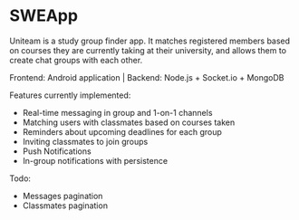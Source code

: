 # SWEApp

Uniteam is a study group finder app. It matches registered members based on courses they are currently taking at their university,
and allows them to create chat groups with each other. 

Frontend: Android application | 
Backend: Node.js + Socket.io + MongoDB

Features currently implemented:
- Real-time messaging in group and 1-on-1 channels
- Matching users with classmates based on courses taken
- Reminders about upcoming deadlines for each group
- Inviting classmates to join groups
- Push Notifications
- In-group notifications with persistence

Todo:
- Messages pagination
- Classmates pagination
